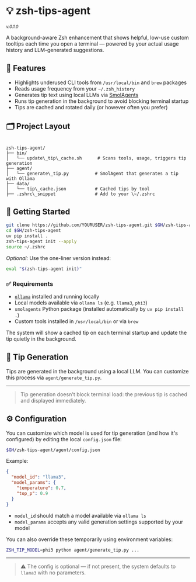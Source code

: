 # 💡 zsh-tips-agent
<small>_v.0.1.0_</small>

A background-aware Zsh enhancement that shows helpful, low-use custom tooltips each time you open a terminal — powered by your actual usage history and LLM-generated suggestions.

## 🔧 Features

- Highlights underused CLI tools from `/usr/local/bin` and `brew` packages
- Reads usage frequency from your `~/.zsh_history`
- Generates tip text using local LLMs via [SmolAgents](https://github.com/smol-ai/smol-agent)
- Runs tip generation in the background to avoid blocking terminal startup
- Tips are cached and rotated daily (or however often you prefer)

## 🗂️ Project Layout

```

zsh-tips-agent/
├── bin/
│   └── update\_tip\_cache.sh      # Scans tools, usage, triggers tip generation
├── agent/
│   └── generate\_tip.py          # SmolAgent that generates a tip with Ollama
├── data/
│   └── tip\_cache.json           # Cached tips by tool
├── .zshrc\_snippet               # Add to your \~/.zshrc

````

## 🚀 Getting Started

```bash
git clone https://github.com/YOURUSER/zsh-tips-agent.git $GH/zsh-tips-agent
cd $GH/zsh-tips-agent
uv pip install .
zsh-tips-agent init --apply
source ~/.zshrc
````

*Optional:* Use the one-liner version instead:

```bash
eval "$(zsh-tips-agent init)"
```

### ✅ Requirements

* [`ollama`](https://ollama.com/) installed and running locally
* Local models available via `ollama ls` (e.g. `llama3`, `phi3`)
* `smolagents` Python package (installed automatically by `uv pip install .`)
* Custom tools installed in `/usr/local/bin` or via `brew`

The system will show a cached tip on each terminal startup and update the tip quietly in the background.

## 🧠 Tip Generation

Tips are generated in the background using a local LLM. You can customize this process via `agent/generate_tip.py`.

---

> Tip generation doesn't block terminal load: the previous tip is cached and displayed immediately.

## ⚙️ Configuration

You can customize which model is used for tip generation (and how it's configured) by editing the local `config.json` file:

```bash
$GH/zsh-tips-agent/agent/config.json
```

Example:

```json
{
  "model_id": "llama3",
  "model_params": {
    "temperature": 0.7,
    "top_p": 0.9
  }
}
```

* `model_id` should match a model available via `ollama ls`
* `model_params` accepts any valid generation settings supported by your model

You can also override these temporarily using environment variables:

```bash
ZSH_TIP_MODEL=phi3 python agent/generate_tip.py ...
```

---

> ⚠️ The config is optional — if not present, the system defaults to `llama3` with no parameters.
